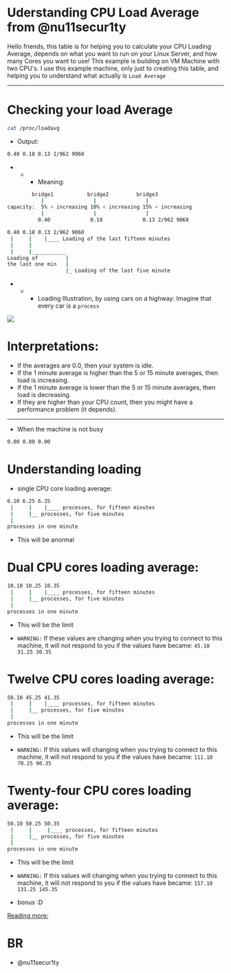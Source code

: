 # Uderstanding CPU Load Average from @nu11secur1ty

Hello friends, this table is for helping you to calculate your CPU Loading Average, depends on what you want to run on your Linux Server, and how many Cores you want to use!
This example is building on VM Machine with two CPU's. I use this example machine, only just to creating this table, and helping you to understand what actually is `Load Average`

---------------------------------------------------------------------------------------------------------------------------------------------------------------------

# Checking your load Average
```bash
cat /proc/loadavg 
```
- Output:
```bash
0.40 0.18 0.13 2/962 9068
```
- - - Meaning: 
```bash
        bridge1           bridge2         bridge3
           |                |                |
capacity:  5% < increasing 10% < increasing 15% < increasing
           |                |                |
          0.40             0.18             0.13 2/962 9068
```
```bash
0.40 0.18 0.13 2/962 9068
 |     |    |____ Loading of the last fifteen minutes
 |     |
 |     |___________
Loading of         |
the last one min   |
                   |_ Loading of the last five minute
```
- - - Loading Illustration, by using cars on a highway:
      Imagine that every car is a `process`

![](https://github.com/nu11secur1ty/Linux_Deployment_Administration_Hacks-Programing/blob/master/Load_Average/picture/understanding-load-averages.png)

# Interpretations:

- If the averages are 0.0, then your system is idle.
- If the 1 minute average is higher than the 5 or 15 minute averages, then load is increasing.
- If the 1 minute average is lower than the 5 or 15 minute averages, then load is decreasing.
- If they are higher than your CPU count, then you might have a performance problem (it depends).

----------------------------------------------------------------------------------------------------

- When the machine is not busy
```bash
0.00 0.00 0.00
```
# Understanding loading

- single CPU core loading average:
```bash
6.10 6.25 6.35
 |     |    |____ processes, for fifteen minutes
 |     |__ processes, for five minutes  
 |
processes in one minute
```
- This will be anormal

# Dual CPU cores loading average:
```bash
10.10 10.25 10.35
 |     |    |____ processes, for fifteen minutes
 |     |__ processes, for five minutes  
 |
processes in one minute
```
- This will be the limit

- `WARNING:` If these values are changing when you trying to connect to this machine, it will not respond to you if 
             the values have became: `45.10 31.25 30.35`
             
# Twelve CPU cores loading average:
```bash
50.10 45.25 41.35
 |     |    |____ processes, for fifteen minutes
 |     |__ processes, for five minutes  
 |
processes in one minute
```
- This will be the limit

- `WARNING:` If this values will changing when you trying to connect to this machine, it will not respond to you if 
             the values have became: `111.10 70.25 90.35`

# Twenty-four CPU cores loading average:
```bash
50.10 50.25 50.35
 |     |     |____ processes, for fifteen minutes
 |     |__ processes, for five minutes  
 |
processes in one minute
```
- This will be the limit

- `WARNING:` If this values will changing when you trying to connect to this machine, it will not respond to you if 
             the values have became: `157.10 131.25 145.35`

- bonus :D

[Reading more:](http://www.brendangregg.com/blog/2017-08-08/linux-load-averages.html)
# BR 
- @nu11secur1ty
